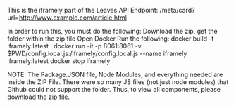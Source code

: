 This is the iframely part of the Leaves API Endpoint: /meta/card?url=http://www.example.com/article.html 

In order to run this, you must do the following:
Download the zip, get the folder within the zip file
Open Docker
Run the following:
docker build -t iframely:latest .
docker run -it -p 8061:8061 -v $PWD/config.local.js:/iframely/config.local.js --name iframely iframely:latest
docker stop iframely

NOTE:
The Package.JSON file, Node Modules, and everything needed are inside the ZIP File. There were so many JS files (not just node modules) that Github could not support the folder. Thus, to view all components, please download the zip file.
